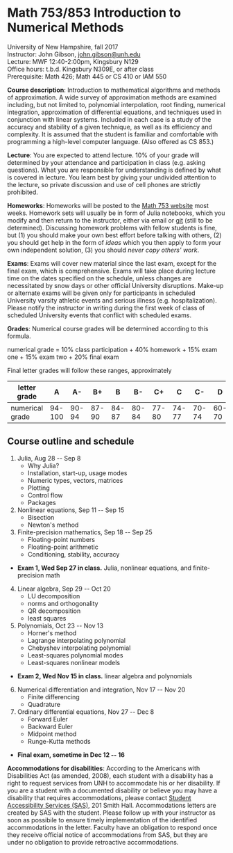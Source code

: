 # Math 753/853 Introduction to Numerical Methods

University of New Hampshire, fall 2017  
Instructor: John Gibson, john.gibson@unh.edu  
Lecture: MWF 12:40-2:00pm, Kingsbury N129  
Office hours: t.b.d. Kingsbury N309E, or after class  
Prerequisite: Math 426; Math 445 or CS 410 or IAM 550

**Course description**: Introduction to mathematical algorithms and methods of approximation. A wide survey of approximation methods are examined including, but not limited to, polynomial interpolation, root finding, numerical integration, approximation of differential equations, and techniques used in conjunction with linear systems. Included in each case is a study of the accuracy and stability of a given technique, as well as its efficiency and complexity. It is assumed that the student is familiar and comfortable with programming a high-level computer language. (Also offered as CS 853.)

**Lecture**: You are expected to attend lecture. 10% of your grade will determined by your attendance and participation in class (e.g. asking questions). What you are responsible for understanding is defined by what is covered in lecture. You learn best by giving your undivided attention to the lecture, so private discussion and use of cell phones are strictly prohibited.

**Homeworks**: Homeworks will be posted to the [Math 753 website](https://github.com/johnfgibson/math753) most weeks. Homework sets will usually be in form of Julia notebooks, which you modify and then return to the instructor, either via email or [git](https://git-scm.com/) (still to be determined). Discussing homework problems with fellow students is fine, but (1) you should make your own best effort before talking with others, (2) you should get help in the form of *ideas* which you then apply to form your own independent solution, (3) you should *never copy others' work*.  

**Exams**: Exams will cover new material since the last exam, except for the final exam, which is comprehensive. Exams will take place during lecture time on the dates specified on the schedule, unless changes are necessitated by snow days or other official University disruptions. Make-up or alternate exams will be given only for participants in scheduled University varsity athletic events and serious illness (e.g. hospitalization). Please notify the instructor in writing during the first week of class of scheduled University events that conflict with scheduled exams. 

**Grades**: Numerical course grades will be determined according to this formula. 

  numerical grade = 10% class participation + 40% homework + 15% exam one + 15% exam two + 20% final exam
  
Final letter grades will follow these ranges, approximately

 letter grade  | A | A- | B+ | B | B- | C+ | C | C- | D | F 
 --------------|---|----|----|---|----|----|---|----|---|--
 numerical grade |  94-100 | 90-94 | 87-90 | 84-87 | 80-84 | 77-80 | 74-77 | 70-74 | 60-70 |  < 60

## Course outline and schedule

1. Julia, Aug 28 -- Sep 8
    - Why Julia?
    - Installation, start-up, usage modes
    - Numeric types, vectors, matrices
    - Plotting
    - Control flow
    - Packages
2. Nonlinear equations, Sep 11 -- Sep 15
    - Bisection
    - Newton's method
3. Finite-precision mathematics, Sep 18 -- Sep 25
    - Floating-point numbers
    - Floating-point arithmetic
    - Conditioning, stability, accuracy
* **Exam 1, Wed Sep 27 in class.** Julia, nonlinear equations, and finite-precision math
4. Linear algebra, Sep 29 -- Oct 20
    - LU decomposition
    - norms and orthogonality
    - QR decomposition
    - least squares
5. Polynomials, Oct 23 -- Nov 13
    - Horner's method
    - Lagrange interpolating polynomial
    - Chebyshev interpolating polynomial
    - Least-squares polynomial modes
    - Least-squares nonlinear models
* **Exam 2, Wed Nov 15 in class.** linear algebra and polynomials
6. Numerical differentiation and integration, Nov 17 -- Nov 20
    - Finite differencing
    - Quadrature
7. Ordinary differential equations, Nov 27 -- Dec 8
    - Forward Euler
    - Backward Euler
    - Midpoint method
    - Runge-Kutta methods
* **Final exam, sometime in Dec 12 -- 16**

**Accommodations for disabilities**: According to the Americans with Disabilities Act (as amended, 2008), each student with a disability has a right to request services from UNH to accommodate his or her disability. If you are a student with a documented disability or believe you may have a disability that requires accommodations, please contact [Student Accessibility Services (SAS)](http://www.unh.edu/studentaccessibility), 201 Smith Hall. Accommodations letters are created by SAS with the student. Please follow up with your instructor as soon as possibile to ensure timely implementation of the identified accommodations in the letter. Faculty have an obligation to respond once they receive official notice of accommodations from SAS, but they are under no obligation to provide retroactive accommodations. 

